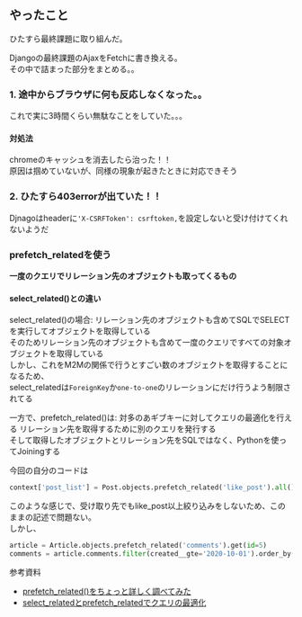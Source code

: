 ## やったこと
ひたすら最終課題に取り組んだ。  


Djangoの最終課題のAjaxをFetchに書き換える。  
その中で詰まった部分をまとめる。。  

### 1. 途中からブラウザに何も反応しなくなった。。
これで実に3時間くらい無駄なことをしていた。。。  

#### 対処法
chromeのキャッシュを消去したら治った！！  
原因は掴めていないが、同様の現象が起きたときに対応できそう  


### 2. ひたすら403errorが出ていた！！
Djnagoはheaderに`'X-CSRFToken': csrftoken,`を設定しないと受け付けてくれないようだ  


### prefetch_relatedを使う
**一度のクエリでリレーション先のオブジェクトも取ってくるもの**  

#### select_related()との違い
select_related()の場合: リレーション先のオブジェクトも含めてSQLでSELECTを実行してオブジェクトを取得している  
そのためリレーション先のオブジェクトも含めて一度のクエリですべての対象オブジェクトを取得している  
しかし、これをM2Mの関係で行うとすごい数のオブジェクトを取得することになるため、  
select_relatedは`ForeignKey`か`one-to-one`のリレーションにだけ行うよう制限されてる  

一方で、prefetch_related()は: 対多のあギブキーに対してクエリの最適化を行える
リレーション先を取得するために別のクエリを発行する  
そして取得したオブジェクトとリレーション先をSQLではなく、Pythonを使ってJoiningする  

今回の自分のコードは
```python
context['post_list'] = Post.objects.prefetch_related('like_post').all()
```
このような感じで、受け取り先でもlike_post以上絞り込みをしないため、このままの記述で問題ない。  
しかし、  
```python
article = Article.objects.prefetch_related('comments').get(id=5)
comments = article.comments.filter(created__gte='2020-10-01').order_by('-created')
```


参考資料  
- [prefetch_related()をちょっと詳しく調べてみた](https://mkai.hateblo.jp/entry/2018/11/05/234611)
- [select_relatedとprefetch_relatedでクエリの最適化](https://just-python.com/document/django/orm-query/select_related-prefetch_related)
